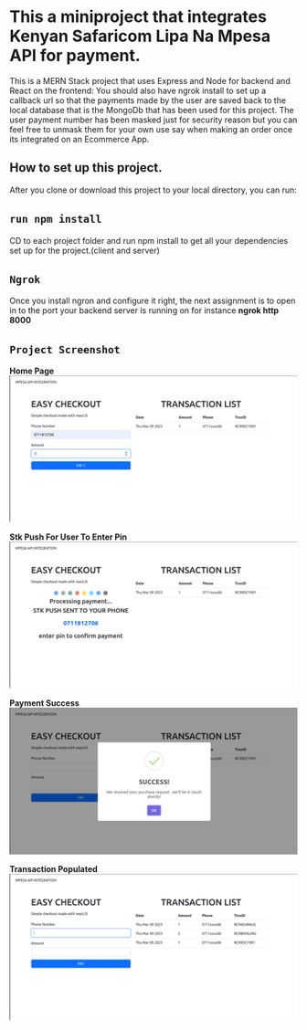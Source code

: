 # This a miniproject that integrates Kenyan Safaricom Lipa Na Mpesa API for payment.

This is a MERN Stack project that uses Express and Node for backend and React on the frontend: You should also have ngrok install to set up a callback url so that the payments made by the user are saved back to the local database that is the MongoDb that has been used for this project. The user payment number has been masked just for security reason but you can feel free to unmask them for your own use say when making an order once its integrated on an Ecommerce App.

## How to set up this project.

After you clone or download this project to your local directory, you can run:

## `run npm install`

CD to each project folder and run npm install to get all your dependencies set up for the project.(client and server)


## `Ngrok`

Once you install ngron and configure it right, the next assignment is to open in to the port your backend server is running on for instance **ngrok http 8000**

## `Project Screenshot`
**Home Page**
![Home](https://github.com/fkiptooh/React-MPESA/blob/master/client/screenshots/homepage.png)

**Stk Push For User To Enter Pin**
![STK PUSH](https://github.com/fkiptooh/React-MPESA/blob/master/client/screenshots/stkpush.png)

**Payment Success**
![Success](https://github.com/fkiptooh/React-MPESA/blob/master/client/screenshots/payment_success.png)

**Transaction Populated**
![Transaction](https://github.com/fkiptooh/React-MPESA/blob/master/client/screenshots/transaction_saved_to_db.png)


